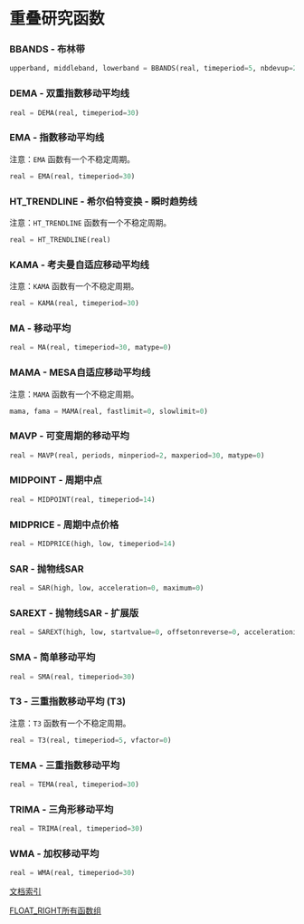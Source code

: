 # 重叠研究函数
### BBANDS - 布林带
```python
upperband, middleband, lowerband = BBANDS(real, timeperiod=5, nbdevup=2, nbdevdn=2, matype=0)
```

### DEMA - 双重指数移动平均线
```python
real = DEMA(real, timeperiod=30)
```

### EMA - 指数移动平均线
注意：``EMA`` 函数有一个不稳定周期。  
```python
real = EMA(real, timeperiod=30)
```

### HT_TRENDLINE - 希尔伯特变换 - 瞬时趋势线
注意：``HT_TRENDLINE`` 函数有一个不稳定周期。  
```python
real = HT_TRENDLINE(real)
```

### KAMA - 考夫曼自适应移动平均线
注意：``KAMA`` 函数有一个不稳定周期。  
```python
real = KAMA(real, timeperiod=30)
```

### MA - 移动平均
```python
real = MA(real, timeperiod=30, matype=0)
```

### MAMA - MESA自适应移动平均线
注意：``MAMA`` 函数有一个不稳定周期。  
```python
mama, fama = MAMA(real, fastlimit=0, slowlimit=0)
```

### MAVP - 可变周期的移动平均
```python
real = MAVP(real, periods, minperiod=2, maxperiod=30, matype=0)
```

### MIDPOINT - 周期中点
```python
real = MIDPOINT(real, timeperiod=14)
```

### MIDPRICE - 周期中点价格
```python
real = MIDPRICE(high, low, timeperiod=14)
```

### SAR - 抛物线SAR
```python
real = SAR(high, low, acceleration=0, maximum=0)
```

### SAREXT - 抛物线SAR - 扩展版
```python
real = SAREXT(high, low, startvalue=0, offsetonreverse=0, accelerationinitlong=0, accelerationlong=0, accelerationmaxlong=0, accelerationinitshort=0, accelerationshort=0, accelerationmaxshort=0)
```

### SMA - 简单移动平均
```python
real = SMA(real, timeperiod=30)
```

### T3 - 三重指数移动平均 (T3)
注意：``T3`` 函数有一个不稳定周期。  
```python
real = T3(real, timeperiod=5, vfactor=0)
```

### TEMA - 三重指数移动平均
```python
real = TEMA(real, timeperiod=30)
```

### TRIMA - 三角形移动平均
```python
real = TRIMA(real, timeperiod=30)
```

### WMA - 加权移动平均
```python
real = WMA(real, timeperiod=30)
```

[文档索引](../doc_index.md)

[FLOAT_RIGHT所有函数组](../funcs.md)